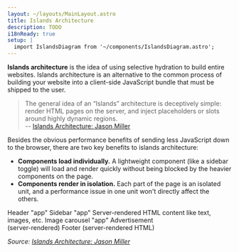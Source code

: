 ```yaml
---
layout: ~/layouts/MainLayout.astro
title: Islands Architecture
description: TODO
i18nReady: true
setup: |
  import IslandsDiagram from '~/components/IslandsDiagram.astro';
---
```


**Islands architecture** is the idea of using selective hydration to build entire websites. Islands architecture is an alternative to the common process of building your website into a client-side JavaScript bundle that must be shipped to the user.

> The general idea of an “Islands” architecture is deceptively simple: render HTML pages on the server, and inject placeholders or slots around highly dynamic regions.
> <br/> -- [Islands Architecture: Jason Miller](https://jasonformat.com/islands-architecture/)

Besides the obvious performance benefits of sending less JavaScript down to the browser, there are two key benefits to islands architecture:

- **Components load individually.** A lightweight component (like a sidebar toggle) will load and render quickly without being blocked by the heavier components on the page.
- **Components render in isolation.** Each part of the page is an isolated unit, and a performance issue in one unit won't directly affect the others.

<IslandsDiagram>
    <Fragment slot="headerApp">Header "app"</Fragment>
    <Fragment slot="sidebarApp">Sidebar "app"</Fragment>
    <Fragment slot="main">
        Server-rendered HTML content like text, images, etc.
    </Fragment>
    <Fragment slot="carouselApp">Image carousel "app"</Fragment>
    <Fragment slot="advertisement">Advertisement<br/>(server-rendered)</Fragment>
    <Fragment slot="footer">Footer (server-rendered HTML)</Fragment>
</IslandsDiagram>

_Source: [Islands Architecture: Jason Miller](https://jasonformat.com/islands-architecture/)_
